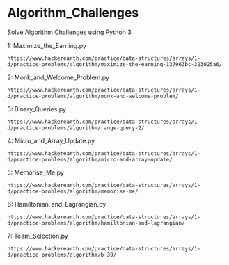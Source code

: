 
# Algorithm_Challenges
Solve Algorithm Challenges using Python 3


1: Maximize_the_Earning.py

    https://www.hackerearth.com/practice/data-structures/arrays/1-d/practice-problems/algorithm/maximize-the-earning-137963bc-323025a6/
    
2: Monk_and_Welcome_Problem.py

    https://www.hackerearth.com/practice/data-structures/arrays/1-d/practice-problems/algorithm/monk-and-welcome-problem/
    
3: Binary_Queries.py

    https://www.hackerearth.com/practice/data-structures/arrays/1-d/practice-problems/algorithm/range-query-2/
    
4: Micro_and_Array_Update.py

    https://www.hackerearth.com/practice/data-structures/arrays/1-d/practice-problems/algorithm/micro-and-array-update/
    
5: Memorise_Me.py

    https://www.hackerearth.com/practice/data-structures/arrays/1-d/practice-problems/algorithm/memorise-me/
    
6: Hamiltonian_and_Lagrangian.py

    https://www.hackerearth.com/practice/data-structures/arrays/1-d/practice-problems/algorithm/hamiltonian-and-lagrangian/

7: Team_Selection.py

    https://www.hackerearth.com/practice/data-structures/arrays/1-d/practice-problems/algorithm/b-39/

